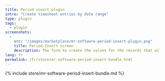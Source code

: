 ```yaml
---
title: Period insert plugin
intro: "Create timesheet entries by date range"
type: plugin
tags:
  - plugin
screenshots:
  - 
    src: "/images/marketplace/mr-software-period-insert-plugin.png"
    title: Period-Insert screen 
    description: The form to create the values for the records that will be created 
lang: fr
permalink: /fr/store/mr-software-period-insert-bundle.html
---
```


{% include store/mr-software-period-insert-bundle.md %}
